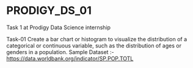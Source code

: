 # PRODIGY_DS_01
Task 1 at Prodigy Data Science internship

Task-01
Create a bar chart or histogram to visualize the distribution of a categorical or continuous variable, such as the distribution of ages or genders in a population.
Sample Dataset :- https://data.worldbank.org/indicator/SP.POP.TOTL
